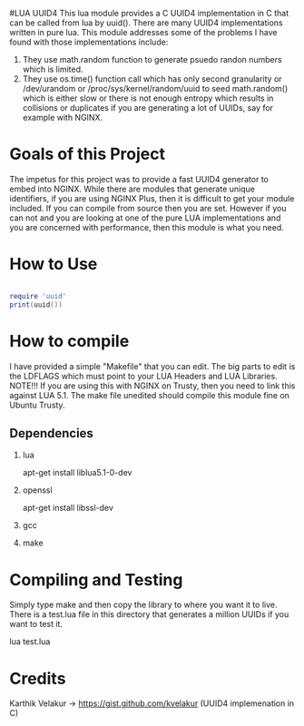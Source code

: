 #LUA UUID4
This lua module provides a C UUID4 implementation in C that can be called from lua by uuid().  There
are many UUID4 implementations written in pure lua.  This module addresses some of the problems
I have found with those implementations include:

1.  They use math.random function to generate psuedo randon numbers which is limited.
2.  They use os.time() function call which has only second granularity or /dev/urandom or /proc/sys/kernel/random/uuid to seed math.random()
    which is either slow or there is not enough entropy which results in collisions or duplicates if you are generating a lot of UUIDs,
    say for example with NGINX.

# Goals of this Project
The impetus for this project was to provide a fast UUID4 generator to embed into NGINX.  While there are modules that generate unique identifiers, 
if you are using NGINX Plus, then it is difficult to get your module included.  If you can compile from source then you are set.  However if you
can not and you are looking at one of the pure LUA implementations and you are concerned with performance, then this module is what you need.

# How to Use

```lua

require 'uuid'
print(uuid())

```

# How to compile
I have provided a simple "Makefile" that you can edit.  The big parts to edit is the LDFLAGS which must point to your 
LUA Headers and LUA Libraries.  NOTE!!! If you are using this with NGINX on Trusty, then you need to link this against
LUA 5.1.  The make file unedited should compile this module fine on Ubuntu Trusty.

## Dependencies
1.  lua
    
    apt-get install liblua5.1-0-dev

2.  openssl

    apt-get install libssl-dev 

3.  gcc

4.  make 


# Compiling and Testing
Simply type make and then copy the library to where you want it to live.  There is a test.lua file in 
this directory that generates a million UUIDs if you want to test it.  

lua test.lua

# Credits
Karthik Velakur -> https://gist.github.com/kvelakur
(UUID4 implemenation in C)


